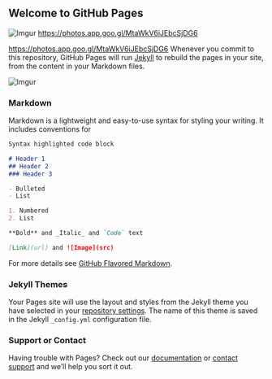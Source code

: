 ## Welcome to GitHub Pages

![Imgur](https://i.imgur.com/O6jkEVp.png)
https://photos.app.goo.gl/MtaWkV6iJEbcSjDG6



https://photos.app.goo.gl/MtaWkV6iJEbcSjDG6
Whenever you commit to this repository, GitHub Pages will run [Jekyll](https://jekyllrb.com/) to rebuild the pages in your site, from the content in your Markdown files.





![Imgur](https://photos.app.goo.gl/EussN6mrEt8ZWsoW8)



### Markdown

Markdown is a lightweight and easy-to-use syntax for styling your writing. It includes conventions for

```markdown
Syntax highlighted code block

# Header 1
## Header 2
### Header 3

- Bulleted
- List

1. Numbered
2. List

**Bold** and _Italic_ and `Code` text

[Link](url) and ![Image](src)
```

For more details see [GitHub Flavored Markdown](https://guides.github.com/features/mastering-markdown/).

### Jekyll Themes

Your Pages site will use the layout and styles from the Jekyll theme you have selected in your [repository settings](https://github.com/longliqiyi/lonhaoojojijo/settings). The name of this theme is saved in the Jekyll `_config.yml` configuration file.

### Support or Contact

Having trouble with Pages? Check out our [documentation](https://help.github.com/categories/github-pages-basics/) or [contact support](https://github.com/contact) and we’ll help you sort it out.
